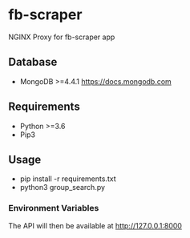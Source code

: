 # fb-scraper

NGINX Proxy for fb-scraper app
## Database
* MongoDB >=4.4.1 https://docs.mongodb.com
## Requirements
* Python >=3.6
* Pip3
## Usage

* pip install -r requirements.txt
* python3 group_search.py

### Environment Variables

The API will then be available at http://127.0.0.1:8000
